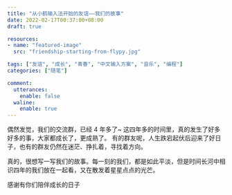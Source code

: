 ```yaml
---
title: "从小鹤输入法开始的友谊——我们的故事"
date: 2022-02-17T00:37:00+08:00
draft: true

resources:
- name: "featured-image"
  src: "friendship-starting-from-flypy.jpg"

tags: ["友谊", "成长", "青春", "中文输入方案", "音乐", "编程"]
categories: ["随笔"]

comment:
  utterances:
    enable: false
  waline:
    enable: true
---
```


偶然发觉，我们的交流群，已经 4 年多了~
这四年多的时间里，真的发生了好多好多的事，大家都成长了，更成熟了。
有的群友呢，人生跌宕起伏后迎来了好日子，也有的群友仍然在迷茫、挣扎着，寻找着方向。

真的，很想写一写我们的故事。每一刻的我们，都是如此平淡，但是时间长河中相识四年的我们放在一起看，又在散发着星星点点的光芒。

感谢有你们陪伴成长的日子

